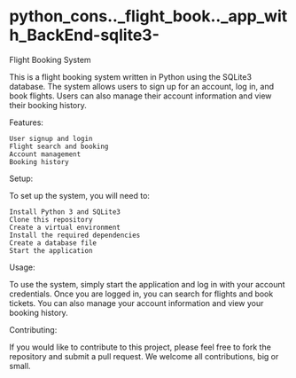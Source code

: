 # python_cons.._flight_book.._app_with_BackEnd-sqlite3-

Flight Booking System

This is a flight booking system written in Python using the SQLite3 database. The system allows users to sign up for an account, log in, and book flights. Users can also manage their account information and view their booking history.

Features:

    User signup and login
    Flight search and booking
    Account management
    Booking history

Setup:

To set up the system, you will need to:

    Install Python 3 and SQLite3
    Clone this repository
    Create a virtual environment
    Install the required dependencies
    Create a database file
    Start the application

Usage:

To use the system, simply start the application and log in with your account credentials. Once you are logged in, you can search for flights and book tickets. You can also manage your account information and view your booking history.

Contributing:

If you would like to contribute to this project, please feel free to fork the repository and submit a pull request. We welcome all contributions, big or small.
